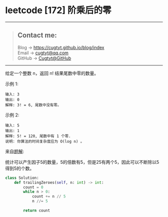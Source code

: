 # leetcode [172] 阶乘后的零

---
> ## Contact me:
> Blog -> <https://cugtyt.github.io/blog/index>  
> Email -> <cugtyt@qq.com>  
> GitHub -> [Cugtyt@GitHub](https://github.com/Cugtyt)

---

给定一个整数 n，返回 n! 结果尾数中零的数量。

示例 1:
```
输入: 3
输出: 0
解释: 3! = 6, 尾数中没有零。
```

示例 2:
```
输入: 5
输出: 1
解释: 5! = 120, 尾数中有 1 个零.
说明: 你算法的时间复杂度应为 O(log n) 。
```

来自[题解](https://leetcode-cn.com/problems/factorial-trailing-zeroes/solution/xiang-xi-tong-su-de-si-lu-fen-xi-by-windliang-3/):

统计可以产生因子5的数量，5的倍数有5，但是25有两个5，因此可以不断除以5得到5的个数。

``` python
class Solution:
    def trailingZeroes(self, n: int) -> int:
        count = 0
        while n > 0:
            count += n // 5
            n //= 5
        
        return count
```